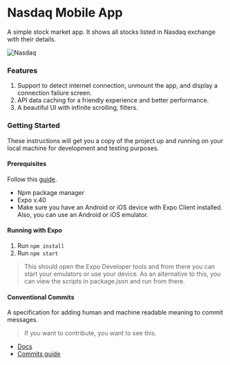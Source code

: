# Nasdaq Mobile App

A simple stock market app. It shows all stocks listed in Nasdaq exchange with their details.

![Nasdaq](https://user-images.githubusercontent.com/67389138/182794142-d1b364d9-8636-413e-8f42-70c8e10bb6c7.png)

### Features

1. Support to detect internet connection, unmount the app, and display a connection failure screen.
2. API data caching for a friendly experience and better performance.
3. A beautiful UI with infinite scrolling, filters.

### Getting Started

These instructions will get you a copy of the project up and running on
your local machine for development and testing purposes.

#### Prerequisites

Follow this [guide](https://reactnative.dev/docs/environment-setup).

* Npm package manager
* Expo v.40
* Make sure you have an Android or iOS device with Expo Client installed. Also, you can use an Android or iOS emulator.

#### Running with Expo

1. Run ``` npm install ```
2. Run ``` npm start ```

> This should open the Expo Developer tools and from there you can start your
> emulators or use your device. As an alternative to this, you can
> view the scripts in package.json and run from there.

#### Conventional Commits

A specification for adding human and machine readable meaning to commit messages.

> If you want to contribute, you want to see this.

* [Docs](https://www.conventionalcommits.org/en/v1.0.0/)
* [Commits guide](https://gist.github.com/qoomon/5dfcdf8eec66a051ecd85625518cfd13)

